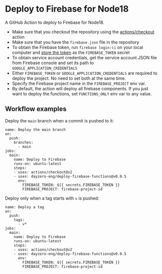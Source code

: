 # Deploy to Firebase for Node18

A GitHub Action to deploy to Firebase for Node18.

- Make sure that you checkout the repository using the [actions/checkout](https://github.com/actions/checkout) action
- Make sure that you have the `firebase.json` file in the repository
- To obtain the Firebase token, run `firebase login:ci` on your local computer and [store the token](https://docs.github.com/en/actions/reference/encrypted-secrets#creating-encrypted-secrets-for-a-repository) as the `FIREBASE_TOKEN` secret
- To obtain service account credentials, get the service account JSON file from Firebase console and set its path to `GOOGLE_APPLICATION_CREDENTIALS`
- Either `FIREBASE_TOKEN` or `GOOGLE_APPLICATION_CREDENTIALS` are required to deploy the project. No need to set both at the same time.
- Specify the Firebase project name in the `FIREBASE_PROJECT` env var.
- By default, the action will deploy all firebase components. If you just want to deploy the functions, set `FUNCTIONS_ONLY` env var to any value.

## Workflow examples

Deploy the `main` branch when a commit is pushed to it:

```
name: Deploy the main branch
on:
  push:
    branches:
      - main
jobs:
  main:
    name: Deploy to Firebase
    runs-on: ubuntu-latest
    steps:
    - uses: actions/checkout@v2
    - uses: dayzero-eng/deploy-firebase-functions@v0.0.5
      env:
        FIREBASE_TOKEN: ${{ secrets.FIREBASE_TOKEN }}
        FIREBASE_PROJECT: firebase-project-id
```

Deploy only when a tag starts with `v` is pushed:

```
name: Deploy a tag
on:
  push:
    tags:
      - v*
jobs:
  main:
    name: Deploy to Firebase
    runs-on: ubuntu-latest
    steps:
    - uses: actions/checkout@v2
    - uses: dayzero-eng/deploy-firebase-functions@v0.0.5
      env:
        FIREBASE_TOKEN: ${{ secrets.FIREBASE_TOKEN }}
        FIREBASE_PROJECT: firebase-project-id
```
